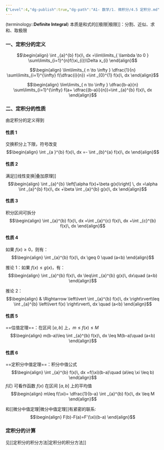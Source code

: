 ```yaml
---
{"Level":4,"dg-publish":true,"dg-path":"A1- 数学/1. 微积分/4.5 定积分.md","aliases":["积分"],"permalink":"/A1- 数学/1. 微积分/4.5 定积分/","dgPassFrontmatter":true,"noteIcon":"","created":"2024-10-18T15:13:39.000+08:00","updated":"2025-06-30T23:24:09.934+08:00"}
---
```



(terminology::**Definite Integral**)
本质是和式的[[极限\|极限]]：分割、近似、求和、取极限
### 一、定积分的定义
$$\begin{align}
\int _{a}^{b} f(x)\, dx =\lim\limits_{ \lambda \to 0 } \sum\limits_{i=1}^{n}f(\xi_{i})\Delta x_{i}
\end{align}$$

$$\begin{align}
\lim\limits_{ n \to \infty }  \dfrac{1}{n} \sum\limits_{i=1}^{\infty} f(\dfrac{i}{n}) =\int _{0}^{1} f(x)\, dx 
\end{align}$$

$$\begin{align}
\lim\limits_{ n \to \infty }  \dfrac{b-a}{n} \sum\limits_{i=1}^{\infty} f(a+ \dfrac{(b-a)i}{n})=\int _{a}^{b} f(x)\, dx 
\end{align}$$


### 二、定积分的性质
由定积分的定义得到

#### 性质 1
交换积分上下限，符号改变
$$\begin{align}
\int _{a }^{b} f(x)\, dx =- \int _{b}^{a} f(x)\, dx  
\end{align}$$
#### 性质 2
满足[[线性变换\|叠加原理]]
$$\begin{align}
\int _{a}^{b} \left[\alpha f(x)+\beta g(x)\right] \, dx =\alpha \int _{a}^{b} f(x)\, dx +\beta \int _{a}^{b} g(x)\, dx 
\end{align}$$

#### 性质 3
积分区间可拆分
$$\begin{align}
\int _{a}^{b} f(x)\, dx =\int _{a}^{c} f(x)\, dx +\int _{c}^{b} f(x)\, dx 
\end{align}$$


#### 性质 4
如果 $f (x)\geq 0$，则有：
$$\begin{align}
 \int _{a}^{b} f(x)\, dx \geq 0 \quad (a<b)
\end{align}$$

推论 1：如果 $f (x)\leq g(x)$，有：
$$\begin{align}
\int _{a}^{b} f(x)\, dx \leq\int _{a}^{b} g(x)\, dx\quad (a<b)
\end{align}$$

推论 2：
$$\begin{align}
 & \Rightarrow \left\lvert  \int _{a}^{b} f(x)\, dx  \right\rvert\leq \int _{a}^{b} \left\lvert  f(x) \right\rvert\, dx \quad (a<b)
\end{align}$$

#### 性质 5
==估值定理==：在区间 $[a,b]$ 上，$m\leq f (x)\leq M$
$$\begin{align}
m(b-a)\leq \int _{a}^{b} f(x)\, dx \leq M(b-a)\quad (a<b)
\end{align}$$

#### 性质 6
==定积分中值定理==：积分中值公式
$$\begin{align}
\int _{a}^{b} f(x)\, dx =f(\xi)(b-a)\quad (a\leq \xi \leq b)
\end{align}$$
$f(\xi)$ 可看作函数 $f (x)$ 在区间 $[a,b]$ 上的平均值
$$\begin{align}
m\leq f(\xi)= \dfrac{1}{b-a} \int _{a}^{b} f(x)\, dx \leq M
\end{align}$$

和[[微分中值定理\|微分中值定理]]有紧密的联系:
$$\begin{align}
F(b)-F(a)=F'(\xi)(b-a)
\end{align}$$

### 定积分的计算
见[[定积分的积分方法\|定积分的积分方法]]

